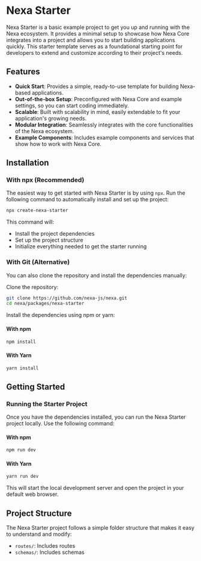 # **Nexa Starter**

Nexa Starter is a basic example project to get you up and running with the Nexa ecosystem. It provides a minimal setup to showcase how Nexa Core integrates into a project and allows you to start building applications quickly. This starter template serves as a foundational starting point for developers to extend and customize according to their project's needs.

## **Features**

- **Quick Start**: Provides a simple, ready-to-use template for building Nexa-based applications.
- **Out-of-the-box Setup**: Preconfigured with Nexa Core and example settings, so you can start coding immediately.
- **Scalable**: Built with scalability in mind, easily extendable to fit your application's growing needs.
- **Modular Integration**: Seamlessly integrates with the core functionalities of the Nexa ecosystem.
- **Example Components**: Includes example components and services that show how to work with Nexa Core.

## **Installation**

### With npx (Recommended)

The easiest way to get started with Nexa Starter is by using `npx`. Run the following command to automatically install and set up the project:

```bash
npx create-nexa-starter
```

This command will:
- Install the project dependencies
- Set up the project structure
- Initialize everything needed to get the starter running

### With Git (Alternative)

You can also clone the repository and install the dependencies manually:

Clone the repository:
```bash
git clone https://github.com/nexa-js/nexa.git
cd nexa/packages/nexa-starter
```

Install the dependencies using npm or yarn:

#### With npm
```bash
npm install
```

#### With Yarn
```bash
yarn install
```

## Getting Started

### Running the Starter Project

Once you have the dependencies installed, you can run the Nexa Starter project locally. Use the following command:

#### With npm
```bash
npm run dev
```

#### With Yarn
```bash
yarn run dev
```

This will start the local development server and open the project in your default web browser.

## Project Structure

The Nexa Starter project follows a simple folder structure that makes it easy to understand and modify:
- `routes/`: Includes routes
- `schemas/`: Includes schemas
